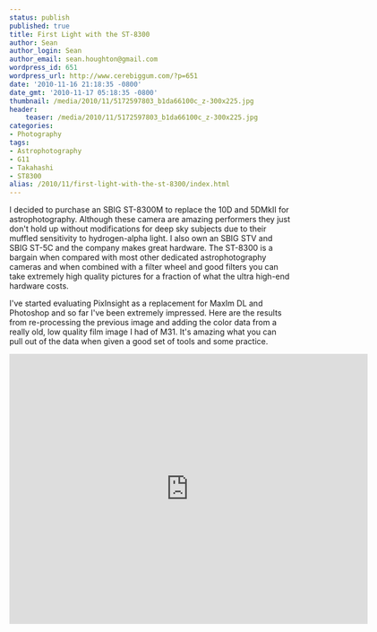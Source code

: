 ```yaml
---
status: publish
published: true
title: First Light with the ST-8300
author: Sean
author_login: Sean
author_email: sean.houghton@gmail.com
wordpress_id: 651
wordpress_url: http://www.cerebiggum.com/?p=651
date: '2010-11-16 21:18:35 -0800'
date_gmt: '2010-11-17 05:18:35 -0800'
thumbnail: /media/2010/11/5172597803_b1da66100c_z-300x225.jpg
header:
    teaser: /media/2010/11/5172597803_b1da66100c_z-300x225.jpg
categories:
- Photography
tags:
- Astrophotography
- G11
- Takahashi
- ST8300
alias: /2010/11/first-light-with-the-st-8300/index.html
---
```

I decided to purchase an SBIG ST-8300M to replace the 10D and 5DMkII for astrophotography.  Although these camera are amazing performers they just don't hold up without modifications for deep sky subjects due to their muffled sensitivity to hydrogen-alpha light.  I also own an SBIG STV and SBIG ST-5C and the company makes great hardware.  The ST-8300 is a bargain when compared with most other dedicated astrophotography cameras and when combined with a filter wheel and good filters you can take extremely high quality pictures for a fraction of what the ultra high-end hardware costs.

I've started evaluating PixInsight as a replacement for MaxIm DL and Photoshop and so far I've been extremely impressed.  Here are the results from re-processing the previous image and adding the color data from a really old, low quality film image I had of M31.  It's amazing what you can pull out of the data when given a good set of tools and some practice.

<iframe src="https://www.flickr.com/photos/seanhoughton/5172597803/player/" width="640" height="482" frameborder="0" allowfullscreen webkitallowfullscreen mozallowfullscreen oallowfullscreen msallowfullscreen></iframe>
